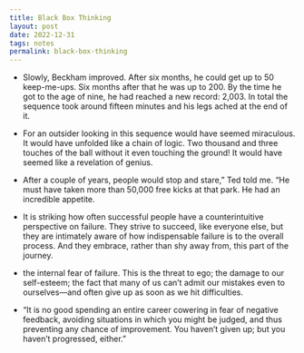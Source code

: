 ```yaml
---
title: Black Box Thinking
layout: post
date: 2022-12-31
tags: notes
permalink: black-box-thinking
---
```

<ul><li><p class="body"><span>Slowly, Beckham improved. After six months, he could get up to 50 keep-me-ups. Six months after that he was up to 200. By the time he got to the age of nine, he had reached a new record: 2,003. In total the sequence took around fifteen minutes and his legs ached at the end of it.</span></p></li><li><p class="body"><span>For an outsider looking in this sequence would have seemed miraculous. It would have unfolded like a chain of logic. Two thousand and three touches of the ball without it even touching the ground! It would have seemed like a revelation of genius.</span></p></li><li><p class="body"><span>After a couple of years, people would stop and stare,” Ted told me. “He must have taken more than 50,000 free kicks at that park. He had an incredible appetite.</span></p></li><li><p class="body"><span>It is striking how often successful people have a counterintuitive perspective on failure. They strive to succeed, like everyone else, but they are intimately aware of how indispensable failure is to the overall process. And they embrace, rather than shy away from, this part of the journey.</span></p></li><li><p class="body"><span>the internal fear of failure. This is the threat to ego; the damage to our self-esteem; the fact that many of us can’t admit our mistakes even to ourselves—and often give up as soon as we hit difficulties.</span></p></li><li><p class="body"><span>“It is no good spending an entire career cowering in fear of negative feedback, avoiding situations in which you might be judged, and thus preventing any chance of improvement. You haven’t given up; but you haven’t progressed, either.”</span></p></li></ul>